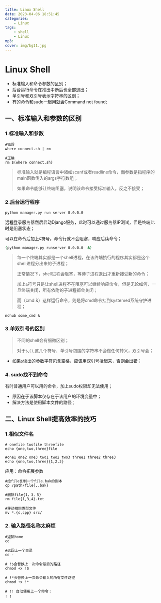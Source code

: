 ```yaml
---
title: Linux Shell
date: 2023-04-06 18:51:45
categories: 
    - Linux
tags: 
    - shell
    - Linux
mp3: 
cover: img/bg11.jpg
---
```



# Linux Shell

- 标准输入和命令参数的区别；
- 后台运行命令在推出中断后也全部退出；
- 单引号和双引号表示字符串的区别；
- 有的命令和sudo一起用就会Command not found;

## 一、标准输入和参数的区别

### 1.标准输入和参数

```shell
#错误
where connect.sh | rm

#正确
rm $(where connect.sh)

```

> 标准输入就是编程语言中诸如scanf或者readline命令，而参数是指程序的main函数传入的args字符数组；
>
> 如果命令能够让终端阻塞，说明该命令接受标准输入，反之不接受；

### 2.后台运行程序

```shell
python manager.py run server 0.0.0.0
```

远程登录服务器然后启动Django服务，此时可以通过服务器IP测试，但是终端此时是阻塞状态；

可以在命令后加上`&`符号，命令行就不会阻塞，响应后续命令；

```sh
(python manager.py runserver 0.0.0.0  &)
```

> 每一个终端其实都是一个shell进程，在该终端执行的程序其实都是这个shell进程分出来的子进程；
>
> 正常情况下，shell进程会阻塞，等待子进程退出才重新接受新的命令；
>
> 加上`&`符号只是让shell进程不在阻塞可以继续响应命令，但是无论如何，一旦终端关闭，所有依附的子进程都会关闭；
>
> 而（cmd &）这样运行命令，则是将cmd命令挂到systemed系统守护进程；

```shell
nohub some_cmd &
```

### 3.单双引号的区别

> 不同的shell会有细微区别；
>
> 对于`$`,`()`,这几个符号，单引号包围的字符串不会做任何转义，双引号会；

- 如果`$`读出的参数字符包含空格，应该用双引号括起来，否则会出错；

### 4. sudo找不到命令

有时普通用户可以用的命令，加上sudo权限却无法使用；

- 原因在于该脚本仅存在于该用户的环境变量中；
- 解决方法是使用脚本文件的路径；

## 二、Linux Shell提高效率的技巧

### 1.相似文件名

```shell
# onefile twofile threefile
echo {one,two,three}file

#one1 one2 one3 two1 two2 two3 three1 three2 three3
echo {one,two,three}{1,2,3}
```

应用：命令拓展参数

```shell
#给file复制一个file.bak的副本
cp /path/file{,.bak} 

#删除file{1，3，5}
rm file{1,3,4}.txt

#移动相同类型文件
mv *.{c,cpp} src/
```

### 2. 输入路径名称太麻烦

```shell
#返回home
cd  

#返回上一个目录
cd -

# !$会替换上一次命令最后的路径
chmod +x !$

# !*会替换上一次命令输入的所有文件路径
chmod +x !*

# !! 自动使用上一个命令；
！！
```























